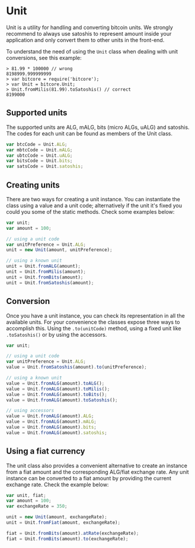 # Unit
Unit is a utility for handling and converting bitcoin units. We strongly recommend to always use satoshis to represent amount inside your application and only convert them to other units in the front-end.

To understand the need of using the `Unit` class when dealing with unit conversions, see this example:

```
> 81.99 * 100000 // wrong
8198999.999999999
> var bitcore = require('bitcore');
> var Unit = bitcore.Unit;
> Unit.fromMilis(81.99).toSatoshis() // correct
8199000
```

## Supported units
The supported units are ALG, mALG, bits (micro ALGs, uALG) and satoshis. The codes for each unit can be found as members of the Unit class.

```javascript
var btcCode = Unit.ALG;
var mbtcCode = Unit.mALG;
var ubtcCode = Unit.uALG;
var bitsCode = Unit.bits;
var satsCode = Unit.satoshis;
```

## Creating units
There are two ways for creating a unit instance. You can instantiate the class using a value and a unit code; alternatively if the unit it's fixed you could you some of the static methods. Check some examples below:

```javascript
var unit;
var amount = 100;

// using a unit code
var unitPreference = Unit.ALG;
unit = new Unit(amount, unitPreference);

// using a known unit
unit = Unit.fromALG(amount);
unit = Unit.fromMilis(amount);
unit = Unit.fromBits(amount);
unit = Unit.fromSatoshis(amount);
```

## Conversion
Once you have a unit instance, you can check its representation in all the available units. For your convenience the classes expose three ways to accomplish this. Using the `.to(unitCode)` method, using a fixed unit like `.toSatoshis()` or by using the accessors.

```javascript
var unit;

// using a unit code
var unitPreference = Unit.ALG;
value = Unit.fromSatoshis(amount).to(unitPreference);

// using a known unit
value = Unit.fromALG(amount).toALG();
value = Unit.fromALG(amount).toMilis();
value = Unit.fromALG(amount).toBits();
value = Unit.fromALG(amount).toSatoshis();

// using accessors
value = Unit.fromALG(amount).ALG;
value = Unit.fromALG(amount).mALG;
value = Unit.fromALG(amount).bits;
value = Unit.fromALG(amount).satoshis;
```

## Using a fiat currency
The unit class also provides a convenient alternative to create an instance from a fiat amount and the corresponding ALG/fiat exchange rate. Any unit instance can be converted to a fiat amount by providing the current exchange rate. Check the example below:

```javascript
var unit, fiat;
var amount = 100;
var exchangeRate = 350;

unit = new Unit(amount, exchangeRate);
unit = Unit.fromFiat(amount, exchangeRate);

fiat = Unit.fromBits(amount).atRate(exchangeRate);
fiat = Unit.fromBits(amount).to(exchangeRate);
```
